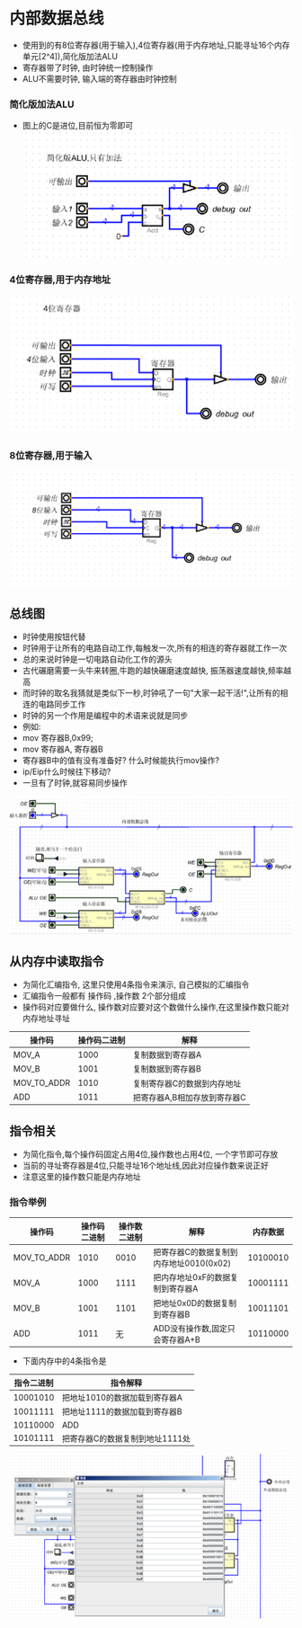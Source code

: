 # 内部数据总线
+ 使用到的有8位寄存器(用于输入),4位寄存器(用于内存地址,只能寻址16个内存单元[2^4]),简化版加法ALU
+ 寄存器带了时钟, 由时钟统一控制操作
+ ALU不需要时钟, 输入端的寄存器由时钟控制

### 简化版加法ALU
+ 图上的C是进位,目前恒为零即可
![ALU](imgs/ALU_add.png)

### 4位寄存器,用于内存地址
![4位寄存器](imgs/4bit_reg.png)

### 8位寄存器,用于输入
![8位寄存器](imgs/8bit_reg.png)

## 总线图
+ 时钟使用按钮代替
+ 时钟用于让所有的电路自动工作,每触发一次,所有的相连的寄存器就工作一次
+ 总的来说时钟是一切电路自动化工作的源头
+ 古代碾磨需要一头牛来转圈,牛跑的越快碾磨速度越快, 振荡器速度越快,频率越高
+ 而时钟的取名我猜就是类似下一秒,时钟吼了一句"大家一起干活!",让所有的相连的电路同步工作
+ 时钟的另一个作用是编程中的术语来说就是同步
+  例如:
+  mov 寄存器B,0x99; 
+  mov 寄存器A, 寄存器B
+  寄存器B中的值有没有准备好? 什么时候能执行mov操作?
+  ip/Eip什么时候往下移动?
+  一旦有了时钟,就容易同步操作

![bus](imgs/bus_1.gif)

## 从内存中读取指令
+ 为简化汇编指令, 这里只使用4条指令来演示, 自己模拟的汇编指令
+ 汇编指令一般都有 操作码 ,操作数 2个部分组成 
+ 操作码对应要做什么, 操作数对应要对这个数做什么操作,在这里操作数只能对内存地址寻址

|操作码|操作码二进制|解释|
|-|-|-|
|MOV_A|1000|复制数据到寄存器A|
|MOV_B|1001|复制数据到寄存器B|
|MOV_TO_ADDR|1010|复制寄存器C的数据到内存地址|
|ADD|1011|把寄存器A,B相加存放到寄存器C|

## 指令相关
+ 为简化指令,每个操作码固定占用4位,操作数也占用4位, 一个字节即可存放
+ 当前的寻址寄存器是4位,只能寻址16个地址线,因此对应操作数来说正好
+ 注意这里的操作数只能是内存地址

### 指令举例
|操作码|操作码二进制|操作数二进制|解释|内存数据|
|-|-|-|-|-|
|MOV_TO_ADDR|1010|0010|把寄存器C的数据复制到内存地址0010(0x02)|10100010|
|MOV_A|1000|1111|把内存地址0xF的数据复制到寄存器A|10001111|
|MOV_B|1001|1101|把地址0x0D的数据复制到寄存器B|10011101|
|ADD|1011|无|ADD没有操作数,固定只会寄存器A+B|10110000|


+ 下面内存中的4条指令是

|指令二进制|指令解释|
|-|-|
|10001010|把地址1010的数据加载到寄存器A|
|10011111|把地址1111的数据加载到寄存器B|
|10110000|ADD|
|10101111|把寄存器C的数据复制到地址1111处|

![内存中的指令](imgs/memery_data.png)
